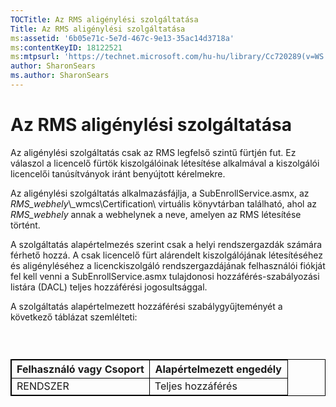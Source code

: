 ```yaml
---
TOCTitle: Az RMS aligénylési szolgáltatása
Title: Az RMS aligénylési szolgáltatása
ms:assetid: '6b05e71c-5e7d-467c-9e13-35ac14d3718a'
ms:contentKeyID: 18122521
ms:mtpsurl: 'https://technet.microsoft.com/hu-hu/library/Cc720289(v=WS.10)'
author: SharonSears
ms.author: SharonSears
---
```


Az RMS aligénylési szolgáltatása
================================

Az aligénylési szolgáltatás csak az RMS legfelső szintű fürtjén fut. Ez válaszol a licencelő fürtök kiszolgálóinak létesítése alkalmával a kiszolgálói licencelői tanúsítványok iránt benyújtott kérelmekre.

Az aligénylési szolgáltatás alkalmazásfájlja, a SubEnrollService.asmx, az *RMS\_webhely*\\\_wmcs\\Certification\\ virtuális könyvtárban található, ahol az *RMS\_webhely* annak a webhelynek a neve, amelyen az RMS létesítése történt.

A szolgáltatás alapértelmezés szerint csak a helyi rendszergazdák számára férhető hozzá. A csak licencelő fürt alárendelt kiszolgálójának létesítéséhez és aligényléséhez a licenckiszolgáló rendszergazdájának felhasználói fiókját fel kell venni a SubEnrollService.asmx tulajdonosi hozzáférés-szabályozási listára (DACL) teljes hozzáférési jogosultsággal.

A szolgáltatás alapértelmezett hozzáférési szabálygyűjteményét a következő táblázat szemlélteti:

###  

 
<p> </p>
<table style="border:1px solid black;">
<colgroup>
<col width="50%" />
<col width="50%" />
</colgroup>
<thead>
<tr class="header">
<th style="border:1px solid black;" >Felhasználó vagy Csoport</th>
<th style="border:1px solid black;" >Alapértelmezett engedély</th>
</tr>
</thead>
<tbody>
<tr class="odd">
<td style="border:1px solid black;">RENDSZER</td>
<td style="border:1px solid black;">Teljes hozzáférés</td>
</tr>
</tbody>
</table>
